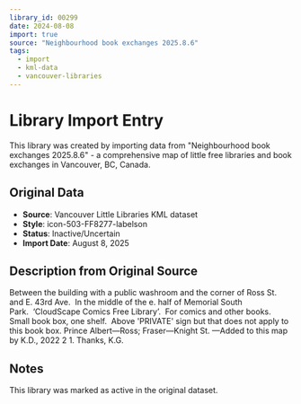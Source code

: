 ```yaml
---
library_id: 00299
date: 2024-08-08
import: true
source: "Neighbourhood book exchanges 2025.8.6"
tags:
  - import
  - kml-data
  - vancouver-libraries
---
```


# Library Import Entry

This library was created by importing data from "Neighbourhood book exchanges 2025.8.6" - a comprehensive map of little free libraries and book exchanges in Vancouver, BC, Canada.

## Original Data

- **Source**: Vancouver Little Libraries KML dataset
- **Style**: icon-503-FF8277-labelson
- **Status**: Inactive/Uncertain
- **Import Date**: August 8, 2025

## Description from Original Source

Between the building with a public washroom and the corner of Ross St. and E. 43rd Ave.  
In the middle of the e. half of Memorial South Park.  ‘CloudScape Comics Free Library’.  
For comics and other books.
Small book box, one shelf.  Above 'PRIVATE' sign but that does not apply to this book box.
Prince Albert—Ross; Fraser—Knight St.
—Added to this map by K.D., 2022 2 1. 
Thanks, K.G.



## Notes

This library was marked as active in the original dataset.
